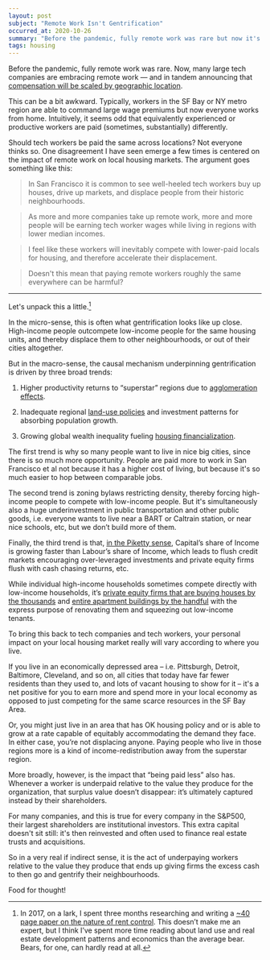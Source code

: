 ```yaml
---
layout: post
subject: "Remote Work Isn't Gentrification"
occurred_at: 2020-10-26
summary: "Before the pandemic, fully remote work was rare but now it's rapidly expanding. If lots of workers stand to earn good, tech-industry salaries while living outside of tech-industry hubs, could this lead to more gentrification?"
tags: housing
---
```


Before the pandemic, fully remote work was rare. Now, many large tech companies are embracing remote work &mdash; and in tandem announcing that [compensation will be scaled by geographic location](https://arstechnica.com/tech-policy/2020/05/facebook-workers-get-remote-work-option-but-it-could-come-with-a-pay-cut/).

This can be a bit awkward. Typically, workers in the SF Bay or NY metro region are able to command large wage premiums but now everyone works from home. Intuitively, it seems odd that equivalently experienced or productive workers are paid (sometimes, substantially) differently.

Should tech workers be paid the same across locations? Not everyone thinks so. One disagreement I have seen emerge a few times is centered on the impact of remote work on local housing markets. The argument goes something like this:

> In San Francisco it is common to see well-heeled tech workers buy up houses, drive up markets, and displace people from their historic neighbourhoods.

> As more and more companies take up remote work, more and more people will be earning tech worker wages while living in regions with lower median incomes.

> I feel like these workers will inevitably compete with lower-paid locals for housing, and therefore accelerate their displacement.

> Doesn't this mean that paying remote workers roughly the same everywhere can be harmful?

<hr>

Let's unpack this a little.[^on-a-lark]

In the micro-sense, this is often what gentrification looks like up close. High-income people outcompete low-income people for the same housing units, and thereby displace them to other neighbourhoods, or out of their cities altogether.

But in the macro-sense, the causal mechanism underpinning gentrification is driven by three broad trends:

1. Higher productivity returns to “superstar” regions due to [agglomeration effects](https://en.wikipedia.org/wiki/Economies_of_agglomeration).

2. Inadequate regional [land-use policies](https://en.wikipedia.org/wiki/Land-use_planning) and investment patterns for absorbing population growth.

3. Growing global wealth inequality fueling [housing financialization](https://www.ohchr.org/EN/Issues/Housing/Pages/FinancializationHousing.aspx).

The first trend is why so many people want to live in nice big cities, since there is so much more opportunity. People are paid more to work in San Francisco et al not because it has a higher cost of living, but because it's so much easier to hop between comparable jobs.

The second trend is zoning bylaws restricting density, thereby forcing high-income people to compete with low-income people. But it's simultaneously also a huge underinvestment in public transportation and other public goods, i.e. everyone wants to live near a BART or Caltrain station, or near nice schools, etc, but we don’t build more of them.

Finally, the third trend is that, [in the Piketty sense](https://www.nytimes.com/2014/03/12/business/economy/a-relentless-rise-in-unequal-wealth.html), Capital’s share of Income is growing faster than Labour’s share of Income, which leads to flush credit markets encouraging over-leveraged investments and private equity firms flush with cash chasing returns, etc.

While individual high-income households sometimes compete directly with low-income households, it’s [private equity firms that are buying houses by the thousands](https://www.theatlantic.com/technology/archive/2019/02/single-family-landlords-wall-street/582394/) and [entire apartment buildings by the handful](https://www.tandfonline.com/doi/abs/10.1080/07352166.2019.1705846) with the express purpose of renovating them and squeezing out low-income tenants.

To bring this back to tech companies and tech workers, your personal impact on your local housing market really will vary according to where you live.

If you live in an economically depressed area – i.e. Pittsburgh, Detroit, Baltimore, Cleveland, and so on, all cities that today have far fewer residents than they used to, and lots of vacant housing to show for it – it's a net positive for you to earn more and spend more in your local economy as opposed to just competing for the same scarce resources in the SF Bay Area.

Or, you might just live in an area that has OK housing policy and or is able to grow at a rate capable of equitably accommodating the demand they face. In either case, you’re not displacing anyone. Paying people who live in those regions more is a kind of income-redistribution away from the superstar region.

More broadly, however, is the impact that “being paid less” also has. Whenever a worker is underpaid relative to the value they produce for the organization, that surplus value doesn’t disappear: it’s ultimately captured instead by their shareholders.

For many companies, and this is true for every company in the S&P500, their largest shareholders are institutional investors. This extra capital doesn't sit still: it's then reinvested and often used to finance real estate trusts and acquisitions.

So in a very real if indirect sense, it is the act of underpaying workers relative to the value they produce that ends up giving firms the excess cash to then go and gentrify their neighbourhoods.

Food for thought!

[^on-a-lark]: In 2017, on a lark, I spent three months researching and writing a [~40 page paper on the nature of rent control](/2018/rent-control-great-security-of-tenure.html). This doesn’t make me an expert, but I think I’ve spent more time reading about land use and real estate development patterns and economics than the average bear. Bears, for one, can hardly read at all.
